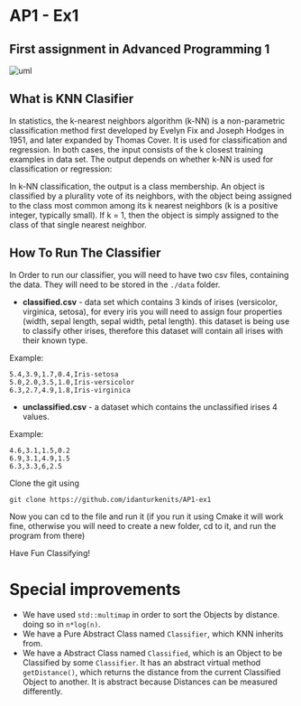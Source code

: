# AP1 - Ex1
## First assignment in Advanced Programming 1
![uml](https://user-images.githubusercontent.com/76645845/128697955-63860283-4e9f-4852-80e8-767b47bcf9de.png)

## What is KNN Clasifier
In statistics, the k-nearest neighbors algorithm (k-NN) is a non-parametric classification method first developed by Evelyn Fix and Joseph Hodges in 1951, and later expanded by Thomas Cover. It is used for classification and regression. In both cases, the input consists of the k closest training examples in data set. The output depends on whether k-NN is used for classification or regression:

In k-NN classification, the output is a class membership. An object is classified by a plurality vote of its neighbors, with the object being assigned to the class most common among its k nearest neighbors (k is a positive integer, typically small). If k = 1, then the object is simply assigned to the class of that single nearest neighbor.

## How To Run The Classifier
In Order to run our classifier, you will need to have two csv files, containing the data.
They will need to be stored in the `./data` folder.

 - **classified.csv** - data set which contains 3 kinds of irises (versicolor, virginica, setosa), for every iris you will need to assign four properties (width, sepal length, sepal width, petal length). this dataset is being use to classify other irises, therefore this dataset will contain all irises with their known type.

Example:
```
5.4,3.9,1.7,0.4,Iris-setosa
5.0,2.0,3.5,1.0,Iris-versicolor
6.3,2.7,4.9,1.8,Iris-virginica
```

 - **unclassified.csv** - a dataset which contains the unclassified irises 4 values.

Example:
```
4.6,3.1,1.5,0.2
6.9,3.1,4.9,1.5
6.3,3.3,6,2.5
```

Clone the git using
```
git clone https://github.com/idanturkenits/AP1-ex1
```
Now you can cd to the file and run it (if you run it using Cmake it will work fine, otherwise you will need to create a new folder, cd to it, and run the program from there)

Have Fun Classifying!

# Special improvements
- We have used `std::multimap` in order to sort the Objects by distance. doing so in `n*log(n)`.
- We have a Pure Abstract Class named `Classifier`, which KNN inherits from.
- We have a Abstract Class named `Classified`, which is an Object to be Classified by some `Classifier`. It has an abstract virtual method `getDistance()`, which returns the distance from the current Classified Object to another. It is abstract because Distances can be measured differently.
